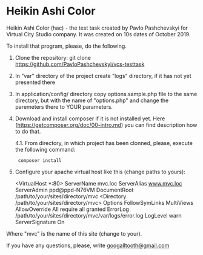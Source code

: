 # Heikin Ashi Color
Heikin Ashi Color (hac) - the test task created by Pavlo Pashchevskyi for Virtual City Studio company.
It was created on 10s dates of October 2019.


To install that program, please, do the following.

1. Clone the repository: git clone https://github.com/PavloPashchevskyi/vcs-testtask
2. In "var" directory of the project create "logs" directory, if it has not yet presented there
3. In application/config/ directory copy options.sample.php file 
        to the same directory, but with the name of "options.php" 
        and change the paremeters there to YOUR parameters.

4. Download and install composer if it is not installed yet. Here (https://getcomposer.org/doc/00-intro.md) 
    you can find description how to do that.

    4.1. From directory, in which project has been clonned, please, execute the following command:

        composer install

5. Configure your apache virtual host like this (change paths to yours):

    <VirtualHost *:80>
        ServerName mvc.loc
        ServerAlias www.mvc.loc
        ServerAdmin ppd@ppd-N76VM
        DocumentRoot /path/to/your/sites/directory/mvc
        <Directory /path/to/your/sites/directory/mvc>
            Options FollowSymLinks MultiViews
            AllowOverride All
            require all granted
        </Directory>
        ErrorLog /path/to/your/sites/directory/mvc/var/logs/error.log
        LogLevel warn
        ServerSignature On
    </VirtualHost>

Where "mvc" is the name of this site (change to your).

If you have any questions, please, write googalltooth@gmail.com